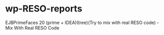 # wp-RESO-reports

EJBPrimeFaces 20 (prime + IDEA)(tree)(Try to mix with real RESO code) - Mix With Real RESO Code